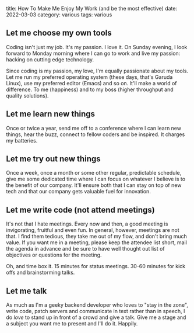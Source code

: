 title: How To Make Me Enjoy My Work (and be the most effective)
date: 2022-03-03
category: various
tags: various

## Let me choose my own tools

Coding isn't just my job. It's my passion. I love it. On Sunday
evening, I look forward to Monday morning where I can go to work and
live my passion: hacking on cutting edge technology.

Since coding is my passion, my love, I'm equally passionate about my
tools. Let me run my preferred operating system (these days, that's
Garuda Linux), use my preferred editor (Emacs) and so on. It'll make a
world of difference. To me (happiness) and to my boss (higher
throughput and quality solutions).

## Let me learn new things

Once or twice a year, send me off to a conference where I can learn
new things, hear the buzz, connect to fellow coders and be
inspired. It charges my batteries.

## Let me try out new things

Once a week, once a month or some other regular, predictable schedule,
give me some dedicated time where I can focus on whatever I believe is
to the benefit of our company. It'll ensure both that I can stay on
top of new tech and that our company gets valuable fuel for
innovation.

## Let me write code (not attend meetings)

It's not that I hate meetings. Every now and then, a good meeting is
invigorating, fruitful and even fun. In general, however, meetings are
not that. I find them tedious, they take me out of my flow, and don't
bring much value. If you want me in a meeting, please keep the
attendee list short, mail the agenda in advance and be sure to have
well thought out list of objectives or questions for the meeting.

Oh, and time box it. 15 minutes for status meetings. 30-60 minutes for
kick offs and brainstorming talks.

## Let me talk

As much as I'm a geeky backend developer who loves to "stay in the
zone", write code, patch servers and communicate in text rather than
in speech, I do *love* to stand up in front of a crowd and give a
talk. Give me a stage and a subject you want me to present and I'll do
it. Happily.





